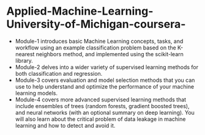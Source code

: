 # Applied-Machine-Learning-University-of-Michigan-coursera-
* Module-1 introduces basic Machine Learning concepts, tasks, and workflow using an example classification problem based on the K-nearest neighbors method, and implemented using the scikit-learn library. 
* Module-2 delves into a wider variety of supervised learning methods for both classification and regression.  
* Module-3 covers evaluation and model selection methods that you can use to help understand and optimize the performance of your machine learning models. 
* Module-4  covers more advanced supervised learning methods that include ensembles of trees (random forests, gradient boosted trees), and neural networks (with an optional summary on deep learning). You will also learn about the critical problem of data leakage in machine learning and how to detect and avoid it.
